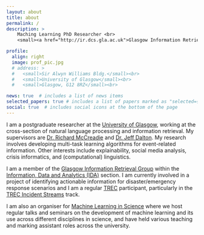 ```yaml
---
layout: about
title: about
permalink: /
description: >
    Maching Learning PhD Researcher <br>
    <small><a href="http://ir.dcs.gla.ac.uk">Glasgow Information Retrieval Group, University of Glasgow</a></small>

profile:
  align: right
  image: prof_pic.jpg
  # address: >
  #   <small>Sir Alwyn Williams Bldg.</small><br>
  #   <small>University of Glasgow</small><br>
  #   <small>Glasgow, G12 8RZ</small><br>

news: true  # includes a list of news items
selected_papers: true # includes a list of papers marked as "selected={true}"
social: true  # includes social icons at the bottom of the page
---
```


I am a postgraduate researcher at the [University of Glasgow](https://www.gla.ac.uk/), working at the cross-section of natural language processing and information retrieval. My supervisors are [Dr. Richard McCreadie](https://www.gla.ac.uk/schools/computing/staff/richardmccreadie/) and [Dr. Jeff Dalton](https://www.gla.ac.uk/schools/computing/staff/jeffdalton/). My research involves developing multi-task learning algorithms for event-related information. Other interests include explainability, social media analysis, crisis informatics, and (computational) linguistics.

I am a member of the [Glasgow Information Retrieval Group](http://ir.dcs.gla.ac.uk) within the [Information, Data and Analytics (IDA)](https://www.gla.ac.uk/schools/computing/research/researchsections/ida-section/) section. I am currently involved in a project of identifying actionable information for disaster/emergency response scenarios and I am a regular [TREC](https://trec.nist.gov/) participant, particularly in the [TREC Incident Streams](http://trecis.org/) track.

I am also an organiser for [Machine Learning in Science](https://ml-in-science.github.io/webpage/) where we host regular talks and seminars on the development of machine learning and its use across different disciplines in science, and have held various teaching and marking assistant roles across the university.
